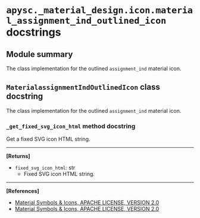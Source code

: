 # `apysc._material_design.icon.material_assignment_ind_outlined_icon` docstrings

## Module summary

The class implementation for the outlined `assignment_ind` material icon.

## `MaterialassignmentIndOutlinedIcon` class docstring

The class implementation for the outlined `assignment_ind` material icon.

### `_get_fixed_svg_icon_html` method docstring

Get a fixed SVG icon HTML string.<hr>

**[Returns]**

- `fixed_svg_icon_html`: str
  - Fixed SVG icon HTML string.

<hr>

**[References]**

- [Material Symbols & Icons, APACHE LICENSE, VERSION 2.0](https://fonts.google.com/icons?icon.size=24&icon.color=%23e8eaed)
- [Material Symbols & Icons, APACHE LICENSE, VERSION 2.0](https://www.apache.org/licenses/LICENSE-2.0.html)